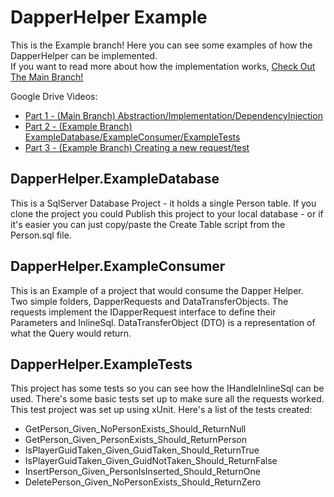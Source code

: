 # DapperHelper Example

This is the Example branch! Here you can see some examples of how the DapperHelper can be implemented.  
If you want to read more about how the implementation works, [Check Out The Main Branch!](https://github.com/uhyeay2/DapperHelper/tree/main)

Google Drive Videos:
- [Part 1 - (Main Branch) Abstraction/Implementation/DependencyInjection](https://drive.google.com/file/d/1m2KGccMTEOLpBnUXX1Fa-vyOUGKZZR0o/view?usp=share_link)
- [Part 2 - (Example Branch) ExampleDatabase/ExampleConsumer/ExampleTests](https://drive.google.com/file/d/18zAOdANn0n_So5HLdSNjPZg451B6IugQ/view?usp=share_link)
- [Part 3 - (Example Branch) Creating a new request/test](https://drive.google.com/file/d/1TAxqeFyZWLCexk2H2bmYWfkA6fJbbILT/view?usp=share_link)

## DapperHelper.ExampleDatabase

This is a SqlServer Database Project - it holds a single Person table. If you clone the project you could Publish this project to your local database - or if it's easier you can just copy/paste the Create Table script from the Person.sql file.

## DapperHelper.ExampleConsumer

This is an Example of a project that would consume the Dapper Helper.  
Two simple folders, DapperRequests and DataTransferObjects. The requests implement the IDapperRequest interface to define their Parameters and InlineSql. DataTransferObject (DTO) is a representation of what the Query would return.

## DapperHelper.ExampleTests

This project has some tests so you can see how the IHandleInlineSql can be used. There's some basic tests set up to make sure all the requests worked.  
This test project was set up using xUnit. Here's a list of the tests created:

- GetPerson_Given_NoPersonExists_Should_ReturnNull
- GetPerson_Given_PersonExists_Should_ReturnPerson
- IsPlayerGuidTaken_Given_GuidTaken_Should_ReturnTrue
- IsPlayerGuidTaken_Given_GuidNotTaken_Should_ReturnFalse
- InsertPerson_Given_PersonIsInserted_Should_ReturnOne
- DeletePerson_Given_NoPersonExists_Should_ReturnZero
